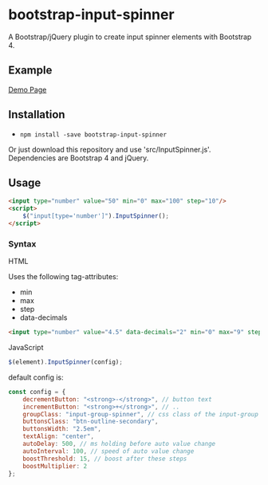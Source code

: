 # bootstrap-input-spinner

A Bootstrap/jQuery plugin to create input spinner elements with Bootstrap 4.

## Example

[Demo Page](http://shaack.com/projekte/bootstrap-input-spinner/)

## Installation

- `npm install -save bootstrap-input-spinner`

Or just download this repository and use 'src/InputSpinner.js'.
Dependencies are Bootstrap 4 and jQuery.

## Usage

```html
<input type="number" value="50" min="0" max="100" step="10"/>
<script>
    $("input[type='number']").InputSpinner();
</script>
```

### Syntax

HTML

Uses the following tag-attributes:

- min
- max
- step
- data-decimals

```html
<input type="number" value="4.5" data-decimals="2" min="0" max="9" step="0.1"/>
```

JavaScript

```javascript
$(element).InputSpinner(config);
```

default config is:

```javascript
const config = {
    decrementButton: "<strong>-</strong>", // button text
    incrementButton: "<strong>+</strong>", // ..
    groupClass: "input-group-spinner", // css class of the input-group
    buttonsClass: "btn-outline-secondary",
    buttonsWidth: "2.5em",
    textAlign: "center",
    autoDelay: 500, // ms holding before auto value change
    autoInterval: 100, // speed of auto value change
    boostThreshold: 15, // boost after these steps
    boostMultiplier: 2
};
```

